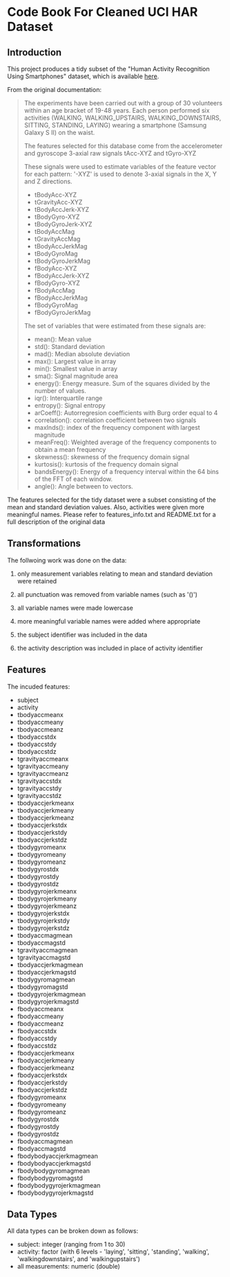 # Code Book For Cleaned UCI HAR Dataset



## Introduction

This project produces a tidy subset of the "Human Activity Recognition Using Smartphones"
dataset, which is available 
[here](http://archive.ics.uci.edu/ml/datasets/Human+Activity+Recognition+Using+Smartphones).

From the original documentation:

> The experiments have been carried out with a group of 30 volunteers 
> within an age bracket of 19-48 years. Each person performed six activities 
> (WALKING, WALKING_UPSTAIRS, WALKING_DOWNSTAIRS, SITTING, STANDING, LAYING) 
> wearing a smartphone (Samsung Galaxy S II) on the waist. 
>
> The features selected for this database come from the 
> accelerometer and gyroscope 3-axial raw signals tAcc-XYZ and tGyro-XYZ
>
> These signals were used to estimate variables of the feature vector for 
> each pattern: '-XYZ' is used to denote 3-axial signals in the X, Y and 
> Z directions.
>
> - tBodyAcc-XYZ
> - tGravityAcc-XYZ
> - tBodyAccJerk-XYZ
> - tBodyGyro-XYZ
> - tBodyGyroJerk-XYZ
> - tBodyAccMag
> - tGravityAccMag
> - tBodyAccJerkMag
> - tBodyGyroMag
> - tBodyGyroJerkMag
> - fBodyAcc-XYZ
> - fBodyAccJerk-XYZ
> - fBodyGyro-XYZ
> - fBodyAccMag
> - fBodyAccJerkMag
> - fBodyGyroMag
> - fBodyGyroJerkMag
> 
> The set of variables that were estimated from these signals are: 
> 
> - mean(): Mean value
> - std(): Standard deviation
> - mad(): Median absolute deviation 
> - max(): Largest value in array
> - min(): Smallest value in array
> - sma(): Signal magnitude area
> - energy(): Energy measure. Sum of the squares divided by the number of values. 
> - iqr(): Interquartile range 
> - entropy(): Signal entropy
> - arCoeff(): Autorregresion coefficients with Burg order equal to 4
> - correlation(): correlation coefficient between two signals
> - maxInds(): index of the frequency component with largest magnitude
> - meanFreq(): Weighted average of the frequency components to obtain a mean frequency
> - skewness(): skewness of the frequency domain signal 
> - kurtosis(): kurtosis of the frequency domain signal 
> - bandsEnergy(): Energy of a frequency interval within the 64 bins of the FFT of each window.
> - angle(): Angle between to vectors.

The features selected for the tidy dataset were a subset consisting of the mean and standard 
deviation values. Also, activities were given more meaningful names. Please refer to 
features_info.txt and README.txt for a full description of the original data



## Transformations

The follwoing work was done on the data:

1. only measurement variables relating to mean and standard deviation were retained

2. all punctuation was removed from variable names (such as '()')

3. all variable names were made lowercase

4. more meaningful variable names were added where appropriate

5. the subject identifier was included in the data

6. the activity description was included in place of activity identifier



## Features

The incuded features:

- subject
- activity
- tbodyaccmeanx
- tbodyaccmeany
- tbodyaccmeanz
- tbodyaccstdx
- tbodyaccstdy
- tbodyaccstdz
- tgravityaccmeanx
- tgravityaccmeany
- tgravityaccmeanz
- tgravityaccstdx
- tgravityaccstdy
- tgravityaccstdz
- tbodyaccjerkmeanx
- tbodyaccjerkmeany
- tbodyaccjerkmeanz
- tbodyaccjerkstdx
- tbodyaccjerkstdy
- tbodyaccjerkstdz
- tbodygyromeanx
- tbodygyromeany
- tbodygyromeanz
- tbodygyrostdx
- tbodygyrostdy
- tbodygyrostdz
- tbodygyrojerkmeanx
- tbodygyrojerkmeany
- tbodygyrojerkmeanz
- tbodygyrojerkstdx
- tbodygyrojerkstdy
- tbodygyrojerkstdz
- tbodyaccmagmean
- tbodyaccmagstd
- tgravityaccmagmean
- tgravityaccmagstd
- tbodyaccjerkmagmean
- tbodyaccjerkmagstd
- tbodygyromagmean
- tbodygyromagstd
- tbodygyrojerkmagmean
- tbodygyrojerkmagstd
- fbodyaccmeanx
- fbodyaccmeany
- fbodyaccmeanz
- fbodyaccstdx
- fbodyaccstdy
- fbodyaccstdz
- fbodyaccjerkmeanx
- fbodyaccjerkmeany
- fbodyaccjerkmeanz
- fbodyaccjerkstdx
- fbodyaccjerkstdy
- fbodyaccjerkstdz
- fbodygyromeanx
- fbodygyromeany
- fbodygyromeanz
- fbodygyrostdx
- fbodygyrostdy
- fbodygyrostdz
- fbodyaccmagmean
- fbodyaccmagstd
- fbodybodyaccjerkmagmean
- fbodybodyaccjerkmagstd
- fbodybodygyromagmean
- fbodybodygyromagstd
- fbodybodygyrojerkmagmean
- fbodybodygyrojerkmagstd


## Data Types

All data types can be broken down as follows:

- subject: integer (ranging from 1 to 30)
- activity: factor (with 6 levels - 'laying', 'sitting', 'standing', 'walking', 'walkingdownstairs', and 'walkingupstairs')
- all measurements: numeric (double)

